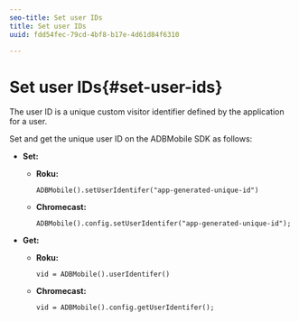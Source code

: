 ```yaml
---
seo-title: Set user IDs
title: Set user IDs
uuid: fdd54fec-79cd-4bf8-b17e-4d61d84f6310

---
```


# Set user IDs{#set-user-ids}

The user ID is a unique custom visitor identifier defined by the application for a user.

Set and get the unique user ID on the ADBMobile SDK as follows:

* **Set:**

   * **Roku:** 
   
      ```    
      ADBMobile().setUserIdentifer("app-generated-unique-id")
      ```
   
   * **Chromecast:** 
   
      ```    
      ADBMobile().config.setUserIdentifer("app-generated-unique-id");
      ```

* **Get:**

   * **Roku:** 
   
      ```    
      vid = ADBMobile().userIdentifer()
      ```
   
   * **Chromecast:** 
   
      ```    
      vid = ADBMobile().config.getUserIdentifer();
      ```
